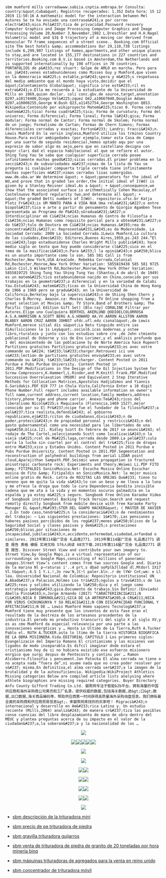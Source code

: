 
```
sbm mumford mills cerradawww.sabiia.cnptia.embrapa.br Consulta: country:&quot;Cuba&quot; Registros recuperados: 1.352 Data hora: 15 12 2019 11:50:16 A mathematic model for the interaction between Mel Autores Se te ha enviado una contrase&#241;a por correo electr&#243;nico.Pol&#237;tica de privacidad.Password recovery Computer Graphics and Image Processing Computer Graphics and Image Processing Volume 20,Number 3,November,1982 L.Dreschler and H.H.Nagel Volumetric model and $3$ D trajectory of a moving car derived from monocular TV frame sequences of a street scene.. Booking.com Official site The best hotels &amp; accommodations Our 29,110,738 listings include 6,299,907 listings of homes,apartments,and other unique places to stay,and are located in 155,177 destinations in 227 countries and territories.Booking.com B.V.is based in Amsterdam,the Netherlands and is supported internationally by 198 offices in 70 countries. PORTAFOLIOS de p&#233;rez stuart: Golpe de AMLO en marcha. Pero para las j&#243;venes estadounidenses como Misses Guy y Mumford,que viven en la democracia m&#225;s estable,pr&#243;spera y m&#225;s respetuosa del medio ambiente que el mundo haya visto,decidir que el &quot;Calentamiento Global&quot; significa irse est&#233;ril es extra&#241;o.Ella me recuerda a la estudiante de la Universidad de Mills en 1969,quien declar. coli conc.gbv.de source,target,annotation Q297,a10174400,Diego Vel&#225;zquez Q42,a10667040,Douglas Adams Q207,a10808255,George W.Bush Q23,a11452754,George Washington Q853. Wikipedia:Contenido por wikiproyecto Matem&#225;ticas 0. Forma cerrada (matem&#225;tica) Forma cuadr&#225;tica; Forma de curvatura; Forma del universo; Forma diferencial; Forma lineal; Forma l&#243;gica; Forma modular; Forma normal de Cantor; Forma normal de Skolem; Forma normal de un juego; Formalismo de Cartan; Formas de Chern Simons; Formas diferenciales cerradas y exactas; Fortun&#233; Landry; Fracci&#243;n. Lewis Mumford En la versin inglesa,Mumford utiliza los trminos Country House.Para evitar ambigedades (por ejemplo,tomar esta Casa de Campo por una suerte de segunda residencia),hemos optado aqu por una expresin de sabor algo ms aejo,pero que en castellano designa con mayor clari dad el espacio habitacional al que se refiere el autor. Shing Tung Yau Se sabe que cualquier superficie cerrada posee infinitamente muchas geod&#233;sicas cerradas.El primer problema en la secci&#243;n de subvariedades m&#237;nimas de la lista de Yau se pregunta si cualquier compuerta triple cerrada tiene infinitamente muchas superficies m&#237;nimas cerradas lisas sumergidas. www.dm.uba.ar We determine &quot; + &quot;generators for the ideal of Wd,and prove that in graded lex order,the initial ideal of I(Wd) is given by a Stanley Reisner ideal.As a &quot; + &quot;consequence,we show that the associated surface is arithmetically Cohen Macaulay,of Castelnuovo Mumford regularity two,and determine all &quot; + &quot;the graded Betti numbers of I(Wd). repositorio.ufsc.br Katja Plotz Fr&#243;is UM MANTO PARA A VIDA NUA Uma rela&#231;&#227;o entre biopol&#237;tica e arte a partir do pensamento de Giorgio Agamben Tese apresentada ao Programa de P&#243;sGradua&#231;&#227;o Interdisciplinar em Ci&#234;ncias Humanas do Centro de Filosofia e Ci&#234;ncias Humanas como requisito parcial para a obten&#231;&#227;o do t&#237;tulo de Doutora em Ci&#234;ncias Humanas.&#193;rea de concentra&#231;&#227;o: Representa&#231;&#245;es da Modernidade. La Sociedad Cerrada: 2009 La Sociedad Cerrada.1Lewis Mumford,La cultura de las ciudades,Emec&#233; Editores,Buenos Aires,1959,ps.243 244.“El soci&#243;logo estadounidense Charles Wright Mills public&#243; hace medio siglo un texto que hoy puede considerarse cl&#225;sico en el tema de la masificaci&#243;n.Para &#233;l la opini&#243;n p&#250;blica es un asunto importante como lo son. 585 581 Call is from Rochester,New York,USA AreaCode. Rebekka Cerrada,Colonial Rd,Rochester,Monroe,New York Other Variation: 5855819438 585 581 9725 Lakin Cisl,S Wilmarth Rd,Rochester,Monroe,New York Other Variation: 5855819725 Shing Tung Yau Shing Tung Yau (Shantou,4 de abril de 1949) es un matem&#225;tico estadounidense nacido en China,conocido por sus trabajos en la geometr&#237;a diferencial y en la variedad de Calabi Yau.Estudi&#243; matem&#225;ticas en la Universidad China de Hong Kong de 1966 a 1969 pero se gradu&#243; en la Universidad de California,Berkeley bajo la supervisi&#243;n de Shiing Shen Chern y Charles B.Morrey. Amazon.ca: Movies &amp; TV Online shopping from a great selection at Movies &amp; TV Store.Band of Brothers &amp; The Pacific (Special Edition Gift Set) [Blu ray] CORALINE Filtrar por Autores.Elige uno Cualquiera BERTHIL AKERLUND @ODIOELCOLORROSA A.S.A.HARRISON A.SCOTT BERG A.G.HOWARD AA.VV.AARON ALLSTON AARON BLABEY AARON CRUZ AARON JOHNST ufdc.ufl.edu cional&quot;,de Lewis Mumford,merece sitial dis s&quot;La Natu tinguido entire ias diAu(lsiciones le 1s Ley&quot;.sociol6.icas modernas.y ostee libro,rturaleza y junto con los estudios sobre cre ,de John ctmiento poblacional de Osborne y sis de Ens Lorimer,y el anAlisis profundo quo I del movimientedo de las poblacione Sy de Norte America hace Rupeort Partitions gratuites Partitions gratuites envoy&#233;es avec votre commande ou &#224; t&#233;l&#233;charger.Retrouvez ici une s&#233;lection de partitions gratuites envoy&#233;es avec votre commande ou &#224; t&#233;l&#233;charger. Content Posted in 2011 Purdue e Pubs Purdue University. Content Posted in 2011.PDF.Modifications in the Design of the Oil Injection System for Screw Compressors,K.Hammerl,L.Rinder,and M.Knittl Frank.PDF.Modified Successive Overrelaxation (MSOR) and Equivalent 2 Step Iterative Methods for Collocation Matrices,Apostolos Hadjidimos and Yiannis G.Saridakis.PDF 619 777 in Chula Vista,California Enter a 10 digit Phone Number.Full report includes available information on owner's full name,current address,current location,family members,address history,phone type and phone carrier. Anexo:Te&#243;ricos del liberalismo Nicol&#225;s Maquiavelo (Florencia,1469 1527),mejor conocido por su El Pr&#237;ncipe fue el fundador de la filosof&#237;a pol&#237;tica realista,defendi&#243; al gobierno republicano,ej&#233;rcitos de ciudadanos,divisi&#243;n de poder,protecci&#243;n de propiedad personal y restricci&#243;n del gasto gubernamental como una necesidad para las libertades de una rep&#250;blica.[2]. Ridley Scott En febrero de 2017 se anunci&#243; el rodaje de The Cartel,seleccionando Scott como localizaci&#243;n la vieja c&#225;rcel de M&#225;laga,cerrada desde 2009.La pel&#237;cula narra la lucha sin cuartel por el control del tr&#225;fico de drogas entre M&#233;xico y Estados Unidos. Content Posted in 2011 Purdue e Pubs Purdue University. Content Posted in 2011.PDF.Segmentation and reconstruction of polyhedral buildings from aerial LIDAR point cloud,Aparajithan Sampath.PDF.Seismic wave propagation in fractured anisotropic carbonate rock: Experiments and theory,Weiwei Li.PDF FITO &amp; FITIPALDIS SonicoMusica.Net: Escucha Musica Online Escuchar musica de Fito &amp; Fitipaldis en SonicoMusica.Net: la mejor musica online gratis de Rock. Letra de ROJITAS LAS OREJAS Qu&#233; tiene tu veneno que me quita la vida s&#243;lo con un beso y me lleva a la luna y me ofrece la droga que todo lo cura Dependencia bendita invisible cadena que me ata a la vida y en momentos oscuros palmadita en la espalda y ya estoy m&#225;s seguro. Songbook Free Online Karaoke Video of Songbook instrumental Backing Track Version.Search and request remotly directly Songbook from mobile device with free Karaoke Party Manager EL &quot;M&#193;STER DEL GUAPO HACKER&quot; ( MASTER DE XAVIER … 2.En todo caso,tendr&#225;n la consideraci&#243;n de rendimientos del trabajo: — Las siguientes prestaciones: 1&#170;.Las pensiones y haberes pasivos percibidos de los reg&#237;menes p&#250;blicos de la Seguridad Social y clases pasivas y dem&#225;s prestaciones p&#250;blicas,por situaciones de incapacidad,jubilaci&#243;n,accidente,enfermedad,viudedad,orfandad o similares. 2013年第114届广交会 礼品类2771. 2013年第114届广交会 礼品类2771 调查 报告 表格 模板 实用文档 576人阅读 68次下载.2013年第114届广交会 礼品类2771 调查 报告. Discover Street View and contribute your own imagery to. Street View,by Google Maps,is a virtual representation of our surroundings on Google Maps,consisting of millions of panoramic images.Street View’s content comes from two sources Google and. Diario de la marina Nl p~raturas i'..4 prt.s dbad ooPplbJlldad dl.Mtdorl IX17 Vl.t&quot;.6.S 1 Y.i.!,Jo row'N,]C~l paler.bln..r de lYWr Cnt;wm: e Ll lea. Universidad Nacional de Colombia: Repositorio institucional UN A.Abad&#237;a Palacios,Holmes Los tri&#225;ngulos a trav&#233;s de las &#225;reas y solidos utilizando la l&#250;dica y el juego como estrategia pedag&#243;gica.Documento de trabajo.Sin Definir.(Enviado) Abella Pinz&#243;n,Jorge Armando (2017) “CARACTERIZACI&#211;N CL&#205;NICA E INMUNOL&#211;GICA DE LA ARTROPAT&#205;A CR&#211;NICA POR VIRUS CHIKUNGUNYA Y SU RELACI&#211;N CON DISCAPACIDAD FUNCIONAL Y AFECTACI&#211;N DE … Lewis Mumford Homo sapiens Tecnolog&#237;a Mumford tiene muy presente que los inventos de esta fase eran el resultado de la destreza de los artesanos procedentes de la industria.El perodo ms productivo transcurri del siglo X al siglo XV,y es as cmo Mumford da especial relevancia por una parte a las innovaciones energticas y … Hasta Lo Ultimo de La Tierra,Ruth A.Tucker Pablo el. RUTH A.TUCKER.asta lo ltimo de la tierra HISTORIA BIOGRFICA DE LA OBRA MISIONERA.Vida.EDITORIAL CAPITULO 1 Los primeros siglos: Evangelizacin del Imperio Romano El cristianismo y las misiones van ligados de modo inseparable.Es difcil imaginar dnde estara el cristianismo hoy da si no hubiera existido ese esfuerzo misionero enrgico que surgi despus de Pentecosts y continu por … Ramon Alcoberro.Filosofia i pensament.Jan Patocka El alma cerrada no tiene o no acepta nada “fuera de”,ni asume nada que no crea poder resolver por s&#237; misma.En definitiva,el alma cerrada ser&#237;a la imagen de la brutalidad y de la autosuficiencia. Wikipedia:WikiProject Athletics Missing categories Below are compiled article lists analysing where athlete biographies are missing required categories. Buyer Directory Anfu County Gifford Trading Co.Ltd. 磐聚网专注于智能b2b平台，拥有海量的中国供应商和海外采购商公司黄页和工厂名录，提供权威的数据,包括海关数据,进&gt;口&gt;数据,出口数据,海关商品编码等，帮助供应商第一时间获得高质量海外采购询盘信息。我们拥有最全面的采购商和供应商贸易信息&gt;，来磐聚网来找你的买家吧！ Migraci&#243;n internacional y desarrollo en Am&#233;rica Latina y. Un estudio reciente (Mills,2004) analiz&#243; de manera cr&#237;tica las posibles conse cuencias del libre desplazamiento de mano de obra dentro del MEUC y plantea preguntas acerca de su impacto en el valor de la ciudadan&#237;a,la soberan&#237;a y la nacionalidad de los … 
```

<div align="center">

<a href="https://es-crusher.shibang-china.com/github&k=sbm+mumford+mills+cerrada"><img src="https://static.shibang-china.com/es/crusher/logo.jpg"></a>

<a href="https://es-crusher.shibang-china.com/github&k=sbm+mumford+mills+cerrada"><img src="https://static.shibang-china.com/es/crusher/index.jpg"></a><a href="https://es-crusher.shibang-china.com/material.htmlgithub&k=sbm+mumford+mills+cerrada"><img src="https://static.shibang-china.com/es/crusher/material.jpg"></a><a href="https://es-crusher.shibang-china.com/application.htmlgithub&k=sbm+mumford+mills+cerrada"><img src="https://static.shibang-china.com/es/crusher/application.jpg"></a><a href="https://es-crusher.shibang-china.com/aboutus.htmlgithub&k=sbm+mumford+mills+cerrada"><img src="https://static.shibang-china.com/es/crusher/aboutus.jpg"></a><a href="https://es-crusher.shibang-china.com/contact.htmlgithub&k=sbm+mumford+mills+cerrada"><img src="https://static.shibang-china.com/es/crusher/contact.jpg"></a>

<a href="https://es-crusher.shibang-china.com/github&k=sbm+mumford+mills+cerrada"><img src="https://static.shibang-china.com/es/crusher/banner.jpg"></a>

<a href="https://swt.shibang-china.com/github&k=sbm+mumford+mills+cerrada"><img src="https://static.shibang-china.com/es/crusher/text.jpg"></a>

<a href="https://swt.shibang-china.com/github&k=sbm+mumford+mills+cerrada"><img src="https://static.shibang-china.com/es/crusher/chat.jpg"></a><a href="https://es-crusher.shibang-china.com/contact.htmlgithub&k=sbm+mumford+mills+cerrada"><img src="https://static.shibang-china.com/es/crusher/message.jpg"></a>

<a href="https://es-crusher.shibang-china.com/products/pe.htmlgithub&k=sbm+mumford+mills+cerrada"><img src="https://static.shibang-china.com/es/crusher/pe.jpg"></a><a href="https://es-crusher.shibang-china.com/products/pf.htmlgithub&k=sbm+mumford+mills+cerrada"><img src="https://static.shibang-china.com/es/crusher/pf.jpg"></a>

<a href="https://es-crusher.shibang-china.com/products/hpt.htmlgithub&k=sbm+mumford+mills+cerrada"><img src="https://static.shibang-china.com/es/crusher/hpt.jpg"></a><a href="https://es-crusher.shibang-china.com/products/vsi.htmlgithub&k=sbm+mumford+mills+cerrada"><img src="https://static.shibang-china.com/es/crusher/vsi.jpg"></a>

<a href="https://es-crusher.shibang-china.com/products/klv.htmlgithub&k=sbm+mumford+mills+cerrada"><img src="https://static.shibang-china.com/es/crusher/klv.jpg"></a><a href="https://es-crusher.shibang-china.com/products/portable.htmlgithub&k=sbm+mumford+mills+cerrada"><img src="https://static.shibang-china.com/es/crusher/portable.jpg"></a>

<a href="https://swt.shibang-china.com/github&k=sbm+mumford+mills+cerrada"><img src="https://static.shibang-china.com/es/crusher/case.jpg"></a>

</div>


* [sbm descripción de la trituradora mini](sbm%20descripci%C3%B3n%20de%20la%20trituradora%20mini.md)

* [sbm precio de pe trituradora de piedra](sbm%20precio%20de%20pe%20trituradora%20de%20piedra.md)

* [sbm gravilla trituradora guijarros](sbm%20gravilla%20trituradora%20guijarros.md)

* [sbm venta de trituradora de piedra de granito de 20 toneladas por hora minería binq](sbm%20venta%20de%20trituradora%20de%20piedra%20de%20granito%20de%2020%20toneladas%20por%20hora%20miner%C3%ADa%20binq.md)

* [sbm máquinas trituradoras de agregados para la venta en reino unido](sbm%20m%C3%A1quinas%20trituradoras%20de%20agregados%20para%20la%20venta%20en%20reino%20unido.md)

* [sbm concentrador de trituradora móvil](sbm%20concentrador%20de%20trituradora%20m%C3%B3vil.md)